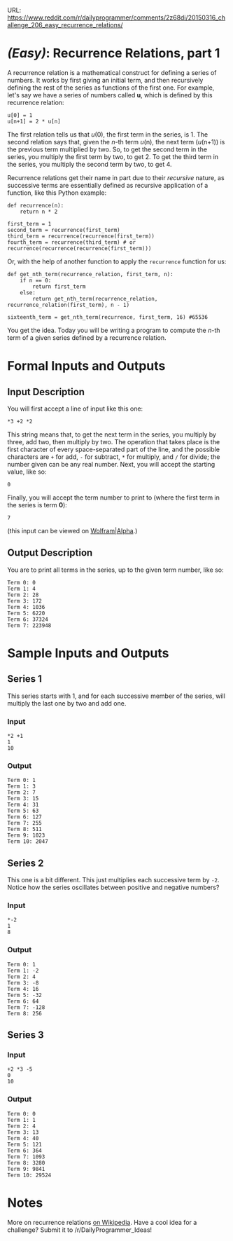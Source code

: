 URL: https://www.reddit.com/r/dailyprogrammer/comments/2z68di/20150316_challenge_206_easy_recurrence_relations/

# [](#EasyIcon) _(Easy)_: Recurrence Relations, part 1

A recurrence relation is a mathematical construct for defining a series of numbers. It works by first giving an initial term, and then recursively defining the rest of the series as functions of the first one. For example, let's say we have a series of numbers called **u**, which is defined by this recurrence relation:

    u[0] = 1
    u[n+1] = 2 * u[n]

The first relation tells us that *u*(0), the first term in the series, is 1. The second relation says that, given the *n*-th term *u*(n), the next term (*u*(n+1)) is the previous term multiplied by two. So, to get the second term in the series, you multiply the first term by two, to get 2. To get the third term in the series, you multiply the second term by two, to get 4.

Recurrence relations get their name in part due to their *recursive* nature, as successive terms are essentially defined as recursive application of a function, like this Python example:

    def recurrence(n):
        return n * 2

    first_term = 1
    second_term = recurrence(first_term)
    third_term = recurrence(recurrence(first_term))
    fourth_term = recurrence(third_term) # or recurrence(recurrence(recurrence(first_term)))

Or, with the help of another function to apply the `recurrence` function for us:

    def get_nth_term(recurrence_relation, first_term, n):
        if n == 0:
            return first_term
        else:
            return get_nth_term(recurrence_relation, recurrence_relation(first_term), n - 1)

    sixteenth_term = get_nth_term(recurrence, first_term, 16) #65536

You get the idea. Today you will be writing a program to compute the *n*-th term of a given series defined by a recurrence relation.

# Formal Inputs and Outputs

## Input Description

You will first accept a line of input like this one:

    *3 +2 *2

This string means that, to get the next term in the series, you multiply by three, add two, then multiply by two. The operation that takes place is the first character of every space-separated part of the line, and the possible characters are `+` for add, `-` for subtract, `*` for multiply, and `/` for divide; the number given can be any real number. Next, you will accept the starting value, like so:

    0

Finally, you will accept the term number to print to (where the first term in the series is term **0**):

    7

(this input can be viewed on [Wolfram|Alpha](http://www.wolframalpha.com/input/?i={+u%280%29%3D0%3B+u%28n%29%3D%28u%28n-1%29*3%2B2%29*2+}).)

## Output Description

You are to print all terms in the series, up to the given term number, like so:

    Term 0: 0
    Term 1: 4
    Term 2: 28
    Term 3: 172
    Term 4: 1036
    Term 5: 6220
    Term 6: 37324
    Term 7: 223948

# Sample Inputs and Outputs

## Series 1

This series starts with 1, and for each successive member of the series, will multiply the last one by two and add one.

### Input

    *2 +1
    1
    10

### Output

    Term 0: 1
    Term 1: 3
    Term 2: 7
    Term 3: 15
    Term 4: 31
    Term 5: 63
    Term 6: 127
    Term 7: 255
    Term 8: 511
    Term 9: 1023
    Term 10: 2047

## Series 2

This one is a bit different. This just multiplies each successive term by `-2`. Notice how the series oscillates between positive and negative numbers?

### Input

    *-2
    1
    8

### Output

    Term 0: 1
    Term 1: -2
    Term 2: 4
    Term 3: -8
    Term 4: 16
    Term 5: -32
    Term 6: 64
    Term 7: -128
    Term 8: 256

## Series 3

### Input

    +2 *3 -5
    0
    10

### Output

    Term 0: 0
    Term 1: 1
    Term 2: 4
    Term 3: 13
    Term 4: 40
    Term 5: 121
    Term 6: 364
    Term 7: 1093
    Term 8: 3280
    Term 9: 9841
    Term 10: 29524

# Notes

More on recurrence relations [on Wikipedia](http://en.wikipedia.org/wiki/Recurrence_relation). Have a cool idea for a challenge? Submit it to /r/DailyProgrammer_Ideas!
